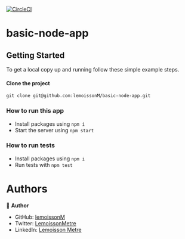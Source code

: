 [![CircleCI](https://circleci.com/gh/circleci/circleci-docs.svg?style=svg)](https://circleci.com/gh/circleci/circleci-docs)
# basic-node-app

## Getting Started

To get a local copy up and running follow these simple example steps.

#### Clone the project

```
git clone git@github.com:lemoissonM/basic-node-app.git
```
### How to run this app

- Install packages using `npm i`
- Start the server using `npm start`

### How to run tests
- Install packages using `npm i`
- Run tests with `npm test`


# Authors 
👤 **Author**

- GitHub: [lemoissonM](https://github.com/lemoissonM)
- Twitter: [LemoissonMetre](https://twitter.com/LemoissonMetre)
- LinkedIn: [Lemoisson Metre](https://www.linkedin.com/in/lemoisson-metre-aba15712b/)
